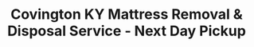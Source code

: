 ---
layout: location.njk
title: "Covington KY Mattress Removal & Disposal Service - Next Day Pickup"
description: "Professional mattress removal in Covington, Kentucky. Serving Northern Kentucky with next-day pickup and 100% recycling. No city scheduling hassles, "
permalink: /mattress-removal/kentucky/louisville/covington/
city: Covington
state: Kentucky
stateAbbreviation: KY
stateSlug: kentucky
parentMetro: Louisville
tier: 3
coordinates:
  lat: 39.0837
  lng: -84.5085
pricing:
  startingPrice: 125
  single: 125
  queen: 155
  king: 180
  boxSpring: 30
neighborhoods:
  - name: "Riverside/Historic District"
    zipCodes: ["41011"]
  - name: "Westside"
    zipCodes: ["41011"]
  - name: "Central Covington"
    zipCodes: ["41011"]
  - name: "Austinburg"
    zipCodes: ["41011"]
  - name: "Peaselburg"
    zipCodes: ["41011"]
  - name: "Lewisburg"
    zipCodes: ["41015"]
  - name: "Latonia"
    zipCodes: ["41015"]
  - name: "Rosedale"
    zipCodes: ["41015"]
  - name: "Taylor Mill Area"
    zipCodes: ["41015"]
  - name: "MainStrasse Village"
    zipCodes: ["41011"]
  - name: "Licking Riverside"
    zipCodes: ["41011"]
  - name: "Ohio River Corridor"
    zipCodes: ["41011"]
  - name: "Bromley Border"
    zipCodes: ["41016"]
  - name: "Kenton Heights"
    zipCodes: ["41011"]
zipCodes: [41011, 41015, 41016]
recyclingPartners:
  - Kenton County Recycling Programs
  - Northern Kentucky Waste Management
  - Regional Material Recovery Centers
localRegulations: "Our professional mattress removal service provides Covington residents with convenient next-day pickup that eliminates city coordination hassles and Kenton County disposal requirements. We handle all logistics while you enjoy Northern Kentucky's riverfront lifestyle and historic charm. No advance scheduling with municipal services, no preparation requirements, and no transportation challenges to regional facilities. Perfect for Covington's urban professionals and families who value convenient service and environmental responsibility in Kentucky's historic river city."
nearbyCities:
  - name: Louisville
    slug: louisville
    distance: 83
    isSuburb: false
  - name: Florence
    slug: florence
    distance: 12
    isSuburb: true
reviews:
  count: 142
  featured:
    - text: "Living in the Historic District means narrow streets and tight parking. These guys navigated everything perfectly and got my old mattress out without any drama. Professional service that understands Covington's unique layout."
      author: "James R."
      neighborhood: "Riverside/Historic District"
    - text: "Just bought our first house in Westside and needed furniture gone before move-in day. Called Tuesday, gone Wednesday morning. Exactly the kind of reliable service you want when juggling a million moving tasks."
      author: "Ashley M."
      neighborhood: "Westside"
    - text: "Been in MainStrasse Village for years and this was the smoothest removal experience ever. Team was respectful of our historic neighborhood character and the recycling commitment matches our community values perfectly."
      author: "Robert K."
      neighborhood: "MainStrasse Village"
faqs:
  - question: "How does pickup work in Covington's historic neighborhoods?"
    answer: "We understand Northern Kentucky's historic districts - narrow streets in Riverside, MainStrasse Village access, and older building challenges. Our team navigates these areas professionally with proper equipment and care."
  - question: "Do you serve all Covington neighborhoods and surrounding areas?"
    answer: "Absolutely. From Historic District along the Ohio River to Westside residential areas, MainStrasse Village to Latonia neighborhoods - we serve the entire Covington area throughout Kenton County."
  - question: "Can you handle Ohio River area logistics?"
    answer: "Yes. Our team understands riverfront access challenges, historic district parking restrictions, and the unique geography of Northern Kentucky's Ohio River communities."
  - question: "What's included beyond basic removal?"
    answer: "Complete service includes pickup from any floor, professional transportation, and 100% mattress recycling. No city coordination, county facility trips, or historic district access worries."
  - question: "How does recycling work compared to Kenton County disposal?"
    answer: "County facilities typically landfill mattresses despite disposal fees. We guarantee 100% recycling - steel springs become manufacturing materials, foam becomes padding, fabric converts to sustainable products."
  - question: "Do you accommodate Northern Kentucky work schedules?"
    answer: "Definitely. Healthcare workers, government employees, service professionals - we handle the scheduling needs of Covington's diverse workforce with flexible next-day availability."
  - question: "Can you work around Covington's urban density challenges?"
    answer: "Our service handles everything from historic district apartments to modern residential developments, narrow street access to riverfront properties throughout Northern Kentucky's premier river city."
  - question: "How does your service compare to city bulk pickup scheduling?"
    answer: "Immediate next-day availability versus advance scheduling requirements, professional indoor removal versus curbside restrictions, and guaranteed recycling rather than standard disposal methods."
pageContent:
  heroDescription: "Need mattress removal in Covington? We handle next-day curbside pickup with 100% recycling - no driving to disposal sites or dealing with city scheduling yourself."
  aboutService: "<p>River city living requires flexible service solutions. Covington, home to 40,640 residents along Kentucky's Ohio River, combines historic charm with modern urban convenience. This Northern Kentucky gem, known for its walkable neighborhoods and riverfront views, deserves service matching its community character and environmental awareness.</p><p>From MainStrasse Village's historic charm to Westside's residential streets, Riverside District's architectural heritage to Latonia's family neighborhoods, we understand Covington's unique urban character. Our next-day pickup eliminates city scheduling complications while providing 100% mattress recycling that honors this environmentally conscious river community's commitment to sustainability.</p>"
  serviceAreasIntro: "Covering every Covington neighborhood - from Historic District along the Ohio River to Westside residential areas, MainStrasse Village to Latonia communities."
  regulationsCompliance: "We provide immediate availability that works seamlessly with Covington's urban lifestyle and Northern Kentucky's service expectations."
  environmentalImpact: "<p>Covington's riverfront location and historic preservation values emphasize environmental stewardship and community responsibility. Our 100% recycling commitment ensures every mattress component becomes new products - steel springs support regional manufacturing, memory foam becomes industrial padding, fabric converts to sustainable materials.</p><p>This approach serves Covington residents managing urban living, historic property considerations, and the practical needs of Northern Kentucky's river community. No city coordination hassles, no county facility transportation - just reliable service matching the efficiency this historic city expects.</p>"
  howItWorksScheduling: "Flexible next-day availability works around Covington's urban schedules and the practical needs of Northern Kentucky's riverfront community."
  howItWorksService: "Professional coordination with historic district properties, modern developments, riverfront access challenges, and the diverse residential landscape of Kentucky's premier river city."
  howItWorksDisposal: "Complete mattress recycling at certified facilities - every material becomes new products with zero landfill impact, supporting the environmental consciousness Covington demonstrates through its historic preservation and community leadership."
  sidebarStats:
    mattressesRemoved: 267
---